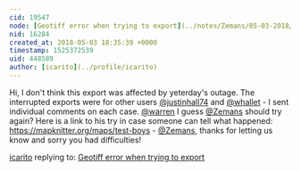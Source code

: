 ```yaml
---
cid: 19547
node: [Geotiff error when trying to export](../notes/Zemans/05-03-2018/geotiff-error-when-trying-to-export)
nid: 16284
created_at: 2018-05-03 18:35:39 +0000
timestamp: 1525372539
uid: 448589
author: [icarito](../profile/icarito)
---
```


Hi, I don't think this export was affected by yeterday's outage. The interrupted exports were for other users [@justinhall74](/profile/justinhall74) and [@whallet](/profile/whallet) - I sent individual comments on each case. [@warren](/profile/warren) I guess [@Zemans](/profile/Zemans) should try again? Here is a link to his try in case someone can tell what happened: https://mapknitter.org/maps/test-boys - [@Zemans](/profile/Zemans), thanks for letting us know and sorry you had difficulties!

[icarito](../profile/icarito) replying to: [Geotiff error when trying to export](../notes/Zemans/05-03-2018/geotiff-error-when-trying-to-export)

